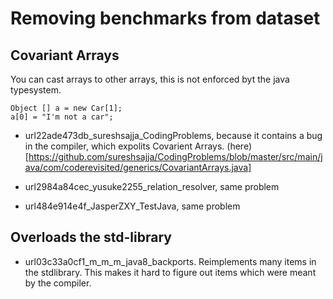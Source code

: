 
# Removing benchmarks from dataset 

## Covariant Arrays

You can cast arrays to other arrays, this is not enforced byt the java
typesystem.

```
Object [] a = new Car[1];
a[0] = "I'm not a car";
```

-   url22ade473db_sureshsajja_CodingProblems, because it contains a bug in the
	  compiler, which expolits Covarient Arrays.
	  (here)[https://github.com/sureshsajja/CodingProblems/blob/master/src/main/java/com/coderevisited/generics/CovariantArrays.java]

-  url2984a84cec_yusuke2255_relation_resolver, same problem

-  url484e914e4f_JasperZXY_TestJava, same problem

## Overloads the std-library

-  url03c33a0cf1_m_m_m_java8_backports. Reimplements many items in the stdlibrary. This 
	 makes it hard to figure out items which were meant by the compiler.
